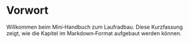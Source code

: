 # Vorwort

Willkommen beim Mini‑Handbuch zum Laufradbau. Diese Kurzfassung zeigt,
wie die Kapitel im Markdown‑Format aufgebaut werden können.
